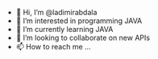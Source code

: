- 👋 Hi, I’m @ladimirabdala
- 👀 I’m interested in programming JAVA
- 🌱 I’m currently learning JAVA
- 💞️ I’m looking to collaborate on new APIs
- 📫 How to reach me ...

<!---
ladimirabdala/ladimirabdala is a ✨ special ✨ repository because its `README.md` (this file) appears on your GitHub profile.
You can click the Preview link to take a look at your changes.
--->
